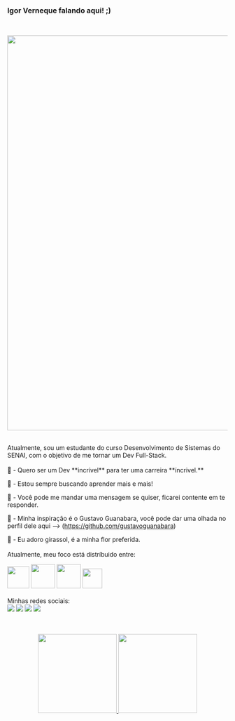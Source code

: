 ### Igor Verneque falando aqui! ;)
  <br>
<p>
  <img src="https://media.tenor.com/ZRZlxbc-XqwAAAAM/sunflower-happy-dance.gif" width="900">
</p>
<br>
Atualmente, sou um estudante do curso Desenvolvimento de Sistemas do SENAI, com o objetivo de me tornar um Dev Full-Stack.
<br>
<br>
👑 - Quero ser um Dev **incrível** para ter uma carreira **íncrivel.**

🔭 - Estou sempre buscando aprender mais e mais!

💬 - Você pode me mandar uma mensagem se quiser, ficarei contente em te responder.

🧔 - Minha inspiração é o Gustavo Guanabara, você pode dar uma olhada no perfil dele aqui --> (https://github.com/gustavoguanabara)

🌻 - Eu adoro girassol, é a minha flor preferida.
<br>
<br>
Atualmente, meu foco está distríbuido entre:
<div style="display inline">
<img width='50' height='50' src="https://cdn.jsdelivr.net/gh/devicons/devicon/icons/python/python-original.svg" />
<img width='55' height='55' src="https://cdn.jsdelivr.net/gh/devicons/devicon/icons/html5/html5-original-wordmark.svg" />        
<img width='55' height='55' src="https://cdn.jsdelivr.net/gh/devicons/devicon/icons/css3/css3-original-wordmark.svg" />
<img width='45' height='45' src="https://cdn.jsdelivr.net/gh/devicons/devicon/icons/javascript/javascript-original.svg" />
</div>
<br>
Minhas redes sociais:
<div style="display inline">
<img src="https://img.shields.io/badge/WhatsApp-25D366?style=for-the-badge&logo=whatsapp&logoColor=white">
<img src="https://img.shields.io/badge/Gmail-D14836?style=for-the-badge&logo=gmail&logoColor=white">
<a href="https://www.linkedin.com/in/igor-de-almeida-verneque-a11693272/"><img src=
"https://img.shields.io/badge/linkedin-%230077B5.svg?style=for-the-badge&logo=linkedin&logoColor=white"></a>
<img src="https://img.shields.io/badge/Discord-%235865F2.svg?style=for-the-badge&logo=discord&logoColor=white">
</div>
<br>
<br>
<p align="center">
<a href="https://github.com/IgorVernequeDev">
  <img height="180em" src="https://github-readme-stats-eight-theta.vercel.app/api?username=IgorVernequeDev&show_icons=true&theme=algolia&include_all_commits=true&count_private=true"/>
  <img height="180em" src="https://github-readme-stats-eight-theta.vercel.app/api/top-langs/?username=IgorVernequeDev&layout=compact&langs_count=8&theme=algolia"/>
</a>
</p>
